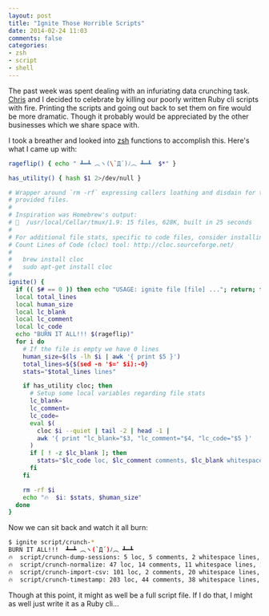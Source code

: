 ```yaml
---
layout: post
title: "Ignite Those Horrible Scripts"
date: 2014-02-24 11:03
comments: false
categories:
- zsh
- script
- shell
---
```


The past week was spent dealing with an infuriating data crunching task.
[Chris](https://twitter.com/crsexton) and I decided to celebrate by killing our
poorly written Ruby cli scripts with fire. Printing the scripts and going out
back to set them on fire would be more dramatic. Though it probably would be
appreciated by the other businesses which we share space with.

I took a breather and looked into [zsh](http://www.zsh.org/) functions to
accomplish this. Here's what I came up with:

```sh
rageflip() { echo " ┻━┻ ︵ヽ(\`Д´)ﾉ︵ ┻━┻  $*" }

has_utility() { hash $1 2>/dev/null }

# Wrapper around `rm -rf` expressing callers loathing and disdain for the
# provided files.
#
# Inspiration was Homebrew's output:
# 🍺  /usr/local/Cellar/tmux/1.9: 15 files, 628K, built in 25 seconds
#
# For additional file stats, specific to code files, consider installing the
# Count Lines of Code (cloc) tool: http://cloc.sourceforge.net/
#
#   brew install cloc
#   sudo apt-get install cloc
#
ignite() {
  if (( $# == 0 )) then echo "USAGE: ignite file [file] ..."; return; fi
  local total_lines
  local human_size
  local lc_blank
  local lc_comment
  local lc_code
  echo "BURN IT ALL!!! $(rageflip)"
  for i do
    # If the file is empty we have 0 lines
    human_size=$(ls -lh $i | awk '{ print $5 }')
    total_lines=${$(sed -n '$=' $i):-0}
    stats="$total_lines lines"

    if has_utility cloc; then
      # Setup some local variables regarding file stats
      lc_blank=
      lc_comment=
      lc_code=
      eval $(
        cloc $i --quiet | tail -2 | head -1 |
        awk '{ print "lc_blank="$3, "lc_comment="$4, "lc_code="$5 }'
      )
      if [ ! -z $lc_blank ]; then
        stats="$lc_code loc, $lc_comment comments, $lc_blank whitespace lines"
      fi
    fi

    rm -rf $i
    echo "🔥  $i: $stats, $human_size"
  done
}
```

Now we can sit back and watch it all burn:

```sh
$ ignite script/crunch-*
BURN IT ALL!!!  ┻━┻ ︵ヽ(`Д´)ﾉ︵ ┻━┻
🔥  script/crunch-dump-sessions: 5 loc, 5 comments, 2 whitespace lines, 330B
🔥  script/crunch-normalize: 47 loc, 14 comments, 11 whitespace lines, 2.2K
🔥  script/crunch-import-csv: 101 loc, 2 comments, 20 whitespace lines, 2.7K
🔥  script/crunch-timestamp: 203 loc, 44 comments, 38 whitespace lines, 8.4K
```

Though at this point, it might as well be a full script file. If I do that, I
might as well just write it as a Ruby cli...

